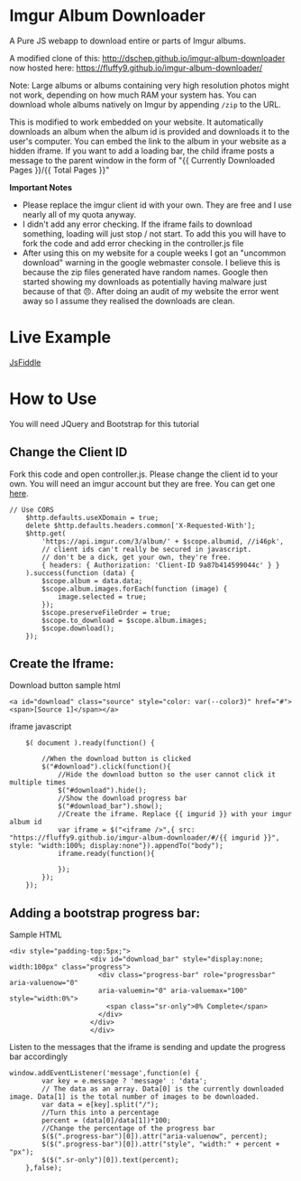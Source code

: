 Imgur Album Downloader
======================

A Pure JS webapp to download entire or parts of Imgur albums.

A modified clone of this: http://dschep.github.io/imgur-album-downloader now hosted here: https://fluffy9.github.io/imgur-album-downloader/

Note: Large albums or albums containing very high resolution photos
might not work, depending on how much RAM your system has. You can
download whole albums natively on Imgur by appending `/zip` to the URL.

This is modified to work embedded on your website. It automatically downloads an album when the album id is provided and downloads it to the user's computer. You can embed the link to the album in your website as a hidden iframe. If you want to add a loading bar, the child iframe posts a message to the parent window in the form of "{{ Currently Downloaded Pages }}/{{ Total Pages }}"

**Important Notes**
* Please replace the imgur client id with your own. They are free and I use nearly all of my quota anyway.
* I didn't add any error checking. If the iframe fails to download something, loading will just stop / not start. To add this you will have to fork the code and add error checking in the controller.js file
* After using this on my website for a couple weeks I got an "uncommon download" warning in the google webmaster console. I believe this is because the zip files generated have random names. Google then started showing my downloads as potentially having malware just because of that :angry:. After doing an audit of my website the error went away so I assume they realised the downloads are clean. 



# Live Example

[JsFiddle](http://jsfiddle.net/pseovftL/8/)

# How to Use

You will need JQuery and Bootstrap for this tutorial

## Change the Client ID

Fork this code and open controller.js. Please change the client id to your own. You will need an imgur account but they are free. You can get one [here](https://api.imgur.com/oauth2/addclient).

```
// Use CORS
    $http.defaults.useXDomain = true;
    delete $http.defaults.headers.common['X-Requested-With'];
    $http.get(
        'https://api.imgur.com/3/album/' + $scope.albumid, //i46pk',
        // client ids can't really be secured in javascript.
        // don't be a dick, get your own, they're free.
        { headers: { Authorization: 'Client-ID 9a87b414599044c' } }
    ).success(function (data) {
        $scope.album = data.data;
        $scope.album.images.forEach(function (image) {
            image.selected = true;
        });
        $scope.preserveFileOrder = true;
        $scope.to_download = $scope.album.images;
        $scope.download();
    });
```

## Create the Iframe:

Download button sample html

```
<a id="download" class="source" style="color: var(--color3)" href="#"><span>[Source 1]</span></a>

``` 

iframe javascript

```
	$( document ).ready(function() {
		
		//When the download button is clicked
		$("#download").click(function(){
			//Hide the download button so the user cannot click it multiple times
			$("#download").hide();
			//Show the download progress bar
			$("#download_bar").show();
			//Create the iframe. Replace {{ imgurid }} with your imgur album id
			var iframe = $("<iframe />",{ src: "https://fluffy9.github.io/imgur-album-downloader/#/{{ imgurid }}", style: "width:100%; display:none"}).appendTo("body");
			iframe.ready(function(){
				
			});
		});
	});

```

## Adding a bootstrap progress bar:

Sample HTML

```
<div style="padding-top:5px;">
					<div id="download_bar" style="display:none; width:100px" class="progress">
					  <div class="progress-bar" role="progressbar" aria-valuenow="0"
					  aria-valuemin="0" aria-valuemax="100" style="width:0%">
						<span class="sr-only">0% Complete</span>
					  </div>
					</div>
					</div>
```

Listen to the messages that the iframe is sending and update the progress bar accordingly

```
window.addEventListener('message',function(e) {
		var key = e.message ? 'message' : 'data';
		// The data as an array. Data[0] is the currently downloaded image. Data[1] is the total number of images to be downloaded. 
		var data = e[key].split("/");
		//Turn this into a percentage
		percent = (data[0]/data[1])*100;
		//Change the percentage of the progress bar
		$($(".progress-bar")[0]).attr("aria-valuenow", percent);
		$($(".progress-bar")[0]).attr("style", "width:" + percent + "px");
		$($(".sr-only")[0]).text(percent);
	},false);
```	

